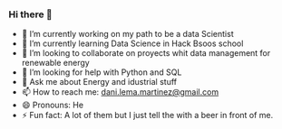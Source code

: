### Hi there 👋


- 🔭 I’m currently working on my path to be a data Scientist
- 🌱 I’m currently learning Data Science in Hack Bsoos school
- 👯 I’m looking to collaborate on proyects whit data management for renewable energy
- 🤔 I’m looking for help with Python and SQL
- 💬 Ask me about Energy and idustrial stuff
- 📫 How to reach me: dani.lema.martinez@gmail.com
- 😄 Pronouns: He
- ⚡ Fun fact: A lot of them but I just tell the with a beer in front of me.

